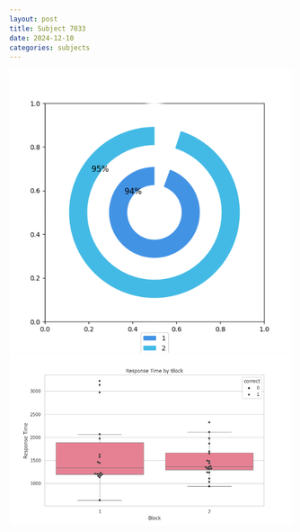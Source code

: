 ```yaml
---
layout: post
title: Subject 7033
date: 2024-12-10
categories: subjects
---
```


![](data/7033/run-25/7033__acc_test.png)
![](data/7033/run-25/7033_rt.png)
